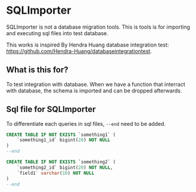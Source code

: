 # SQLImporter

SQLImporter is not a database migration tools. This is tools is for importing and executing sql files into test database.

This works is inspired By Hendra Huang database integration test: https://github.com/Hendra-Huang/databaseintegrationtest.

## What is this for?

To test integration with database. When we have a function that interract with database, the schema is imported and can be dropped afterwards.

## Sql file for SQLImporter

To differentiate each queries in sql files, `--end` need to be added.

```sql
CREATE TABLE IF NOT EXISTS `something1` (
    `something1_id` bigint(20) NOT NULL
)
--end

CREATE TABLE IF NOT EXISTS `something2` (
    `something2_id` bigint(20) NOT NULL,
    `field1` varchar(10) NOT NULL
)
--end
```